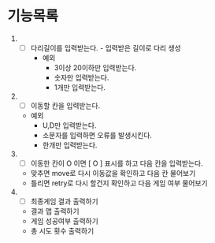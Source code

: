 # 기능목록

1. - [ ] 다리길이를 입력받는다. - 입력받은 길이로 다리 생성
      - 예외
        - 3이상 20이하만 입력받는다.
        - 숫자만 입력받는다.
        - 1개만 입력받는다.


2. - [ ] 이동할 칸을 입력받는다.
   - 예외
     - U,D만 입력받는다.
     - 소문자를 입력하면 오류를 발생시킨다.
     - 한개만 입력받는다.


3. - [ ] 이동한 칸이 O 이면 [ O ] 표시를 하고 다음 칸을 입력받는다.
   - 맞추면 move로 다시 이동값을 확인하고 다음 칸 물어보기
   - 틀리면 retry로 다시 할건지 확인하고 다음 게임 여부 물어보기


4. - [ ] 최종게임 결과 출력하기
   - 결과 맵 출력하기
   - 게임 성공여부 출력하기
   - 총 시도 횟수 출력하기

